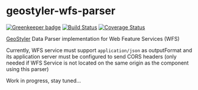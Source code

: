 # geostyler-wfs-parser

[![Greenkeeper badge](https://badges.greenkeeper.io/terrestris/geostyler-wfs-parser.svg)](https://greenkeeper.io/)
[![Build Status](https://travis-ci.com/terrestris/geostyler-wfs-parser.svg?branch=master)](https://travis-ci.com/terrestris/geostyler-wfs-parser)
[![Coverage Status](https://coveralls.io/repos/github/terrestris/geostyler-wfs-parser/badge.svg?branch=master)](https://coveralls.io/github/terrestris/geostyler-wfs-parser?branch=master)

[GeoStyler](https://github.com/terrestris/geostyler/) Data Parser implementation for Web Feature Services (WFS)

Currently, WFS service must support `application/json` as outputFormat and its application server must be configured to send CORS headers (only needed if WFS Service is not located on the same origin as the component using this parser)

Work in progress, stay tuned...
